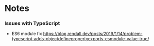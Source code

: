 # Notes

### Issues with TypeScript

- ES6 module fix
  https://blog.rendall.dev/posts/2019/1/14/problem-typescript-adds-objectdefinepropertyexports-esmodule-value-true/
